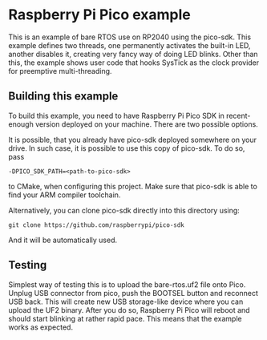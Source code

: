 Raspberry Pi Pico example
=========================

This is an example of bare RTOS use on RP2040 using the pico-sdk. This example
defines two threads, one permanently activates the built-in LED, another
disables it, creating very fancy way of doing LED blinks. Other than this, the
example shows user code that hooks SysTick as the clock provider for preemptive
multi-threading.

Building this example
---------------------

To build this example, you need to have Raspberry Pi Pico SDK in recent-enough
version deployed on your machine. There are two possible options.

It is possible, that you already have pico-sdk deployed somewhere on your drive.
In such case, it is possible to use this copy of pico-sdk. To do so, pass 

~~~~~~
-DPICO_SDK_PATH=<path-to-pico-sdk>
~~~~~~

to CMake, when configuring this project. Make sure that pico-sdk is able to
find your ARM compiler toolchain.

Alternatively, you can clone pico-sdk directly into this directory using:

~~~~~
git clone https://github.com/raspberrypi/pico-sdk
~~~~~

And it will be automatically used.

Testing
-------

Simplest way of testing this is to upload the bare-rtos.uf2 file onto Pico.
Unplug USB connector from pico, push the BOOTSEL button and reconnect USB back.
This will create new USB storage-like device where you can upload the UF2
binary. After you do so, Raspberry Pi Pico will reboot and should start blinking
at rather rapid pace. This means that the example works as expected.

